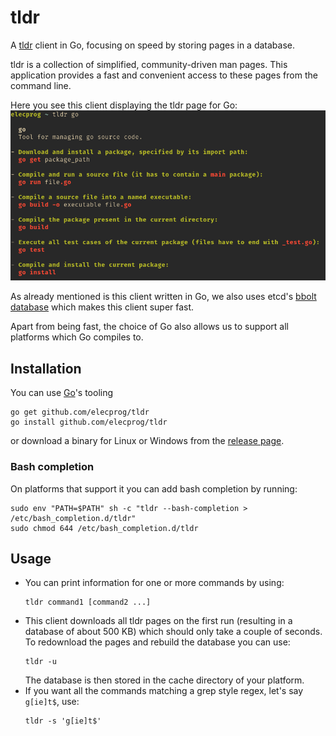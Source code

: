 tldr
====

A [tldr](https://github.com/tldr-pages/tldr) client in Go, focusing on speed by storing pages in a database.

tldr is a collection of simplified, community-driven man pages. This application provides a fast and convenient access to these pages from the command line.

Here you see this client displaying the tldr page for Go:
![screenshot](screenshot.png)

As already mentioned is this client written in Go, we also uses etcd's [bbolt database](https://github.com/etcd-io/bbolt) which makes this client super fast.

Apart from being fast, the choice of Go also allows us to support all platforms which Go compiles to.

## Installation
You can use [Go](https://golang.org/)'s tooling

```
go get github.com/elecprog/tldr
go install github.com/elecprog/tldr
```

or download a binary for Linux or Windows from the [release page](https://github.com/elecprog/tldr/releases/latest/).

### Bash completion
On platforms that support it you can add bash completion by running:

```
sudo env "PATH=$PATH" sh -c "tldr --bash-completion > /etc/bash_completion.d/tldr"
sudo chmod 644 /etc/bash_completion.d/tldr
```

## Usage
- You can print information for one or more commands by using:
  ```
  tldr command1 [command2 ...]
  ```
- This client downloads all tldr pages on the first run (resulting in a database of about 500&nbsp;KB) which should only take a couple of seconds. To redownload the pages and rebuild the database you can use:
  ```
  tldr -u
  ```
  The database is then stored in the cache directory of your platform.
- If you want all the commands matching a grep style regex, let's say `g[ie]t$`, use:
  ```
  tldr -s 'g[ie]t$'
  ```
